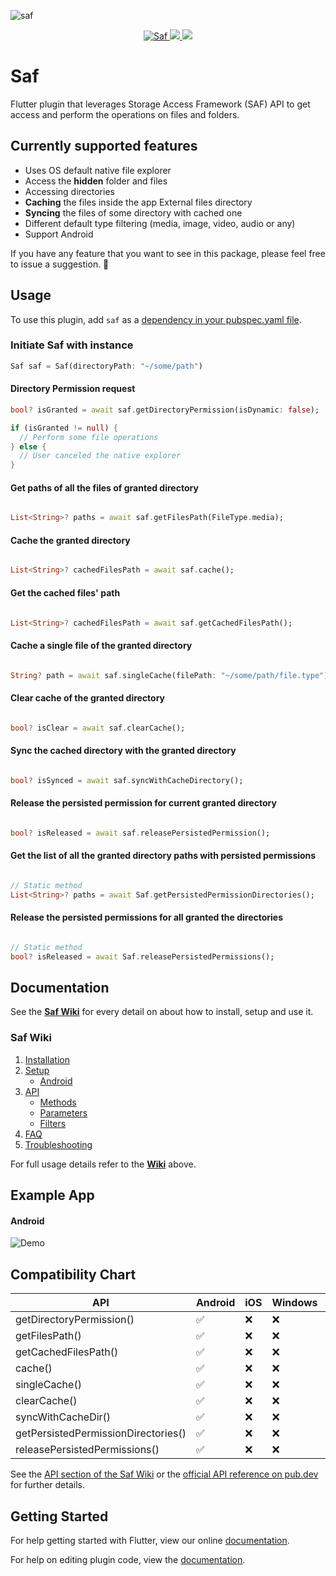 ![saf](https://github.com/ivehement/saf/blob/master/example/screenshots/saf_banner.png?raw=true)
<p align="center">
 <a href="https://pub.dartlang.org/packages/saf">
    <img alt="Saf" src="https://img.shields.io/pub/v/saf.svg">
  </a>
  <a href="https://github.com/ivehement/saf/issues"><img src="https://img.shields.io/github/issues/ivehement/saf">
  </a>
  <img src="https://img.shields.io/github/license/ivehement/saf">
  <!-- <a href="https://github.com/ivehement/saf/actions/workflows/main.yml">
    <img alt="CI pipeline status" src="https://github.com/ivehement/saf/actions/workflows/main.yml/badge.svg">
  </a> -->
</p>

# Saf
Flutter plugin that leverages Storage Access Framework (SAF) API to get access and perform the operations on files and folders.

## Currently supported features
* Uses OS default native file explorer
* Access the **hidden** folder and files
* Accessing directories
* **Caching** the files inside the app External files directory
* **Syncing** the files of some directory with cached one
* Different default type filtering (media, image, video, audio or any)
* Support Android

If you have any feature that you want to see in this package, please feel free to issue a suggestion. 🎉

## Usage

To use this plugin, add `saf` as a [dependency in your pubspec.yaml file](https://flutter.dev/docs/development/platform-integration/platform-channels).

### Initiate Saf with instance
```dart
Saf saf = Saf(directoryPath: "~/some/path")
```

#### Directory Permission request
```dart
bool? isGranted = await saf.getDirectoryPermission(isDynamic: false);

if (isGranted != null) {
  // Perform some file operations
} else {
  // User canceled the native explorer
}
```
#### Get paths of all the files of granted directory
```dart

List<String>? paths = await saf.getFilesPath(FileType.media);

```
#### Cache the granted directory
```dart

List<String>? cachedFilesPath = await saf.cache();

```
#### Get the cached files' path
```dart

List<String>? cachedFilesPath = await saf.getCachedFilesPath();

```
#### Cache a single file of the granted directory
```dart

String? path = await saf.singleCache(filePath: "~/some/path/file.type");

```
#### Clear cache of the granted directory
```dart

bool? isClear = await saf.clearCache();

```
#### Sync the cached directory with the granted directory
```dart

bool? isSynced = await saf.syncWithCacheDirectory();

```
#### Release the persisted permission for current granted directory
```dart

bool? isReleased = await saf.releasePersistedPermission();

```
#### Get the list of all the granted directory paths with persisted permissions
```dart

// Static method
List<String>? paths = await Saf.getPersistedPermissionDirectories();

```
#### Release the persisted permissions for all granted the directories
```dart

// Static method
bool? isReleased = await Saf.releasePersistedPermissions();

```

## Documentation
See the **[Saf Wiki](https://github.com/ivehement/saf/wiki)** for every detail on about how to install, setup and use it.

### Saf Wiki

1. [Installation](https://github.com/ivehement/saf/wiki/Installation)
2. [Setup](https://github.com/ivehement/saf/wiki/Setup)
   * [Android](https://github.com/ivehement/saf/wiki/Setup#android)
3. [API](https://github.com/ivehement/saf/wiki/api)
   * [Methods](https://github.com/ivehement/saf/wiki/API#methods)
   * [Parameters](https://github.com/ivehement/saf/wiki/API#parameters)
   * [Filters](https://github.com/ivehement/saf/wiki/API#filters)
4. [FAQ](https://github.com/ivehement/saf/wiki/FAQ)
5. [Troubleshooting](https://github.com/ivehement/saf/wiki/Troubleshooting)

For full usage details refer to the **[Wiki](https://github.com/ivehement/saf/wiki)** above.

## Example App
#### Android
![Demo](https://github.com/ivehement/saf/blob/master/example/screenshots/saf_example.gif)

## Compatibility Chart

| API                                   | Android            | iOS                | Windows            | linux              | macOS              |
| ------------------------------------- | ------------------ | ------------------ | ------------------ | ------------------ | ------------------ |
| getDirectoryPermission()              | :white_check_mark: | :x:                | :x:                | :x:                | :x:                |
| getFilesPath()                        | :white_check_mark: | :x:                | :x:                | :x:                | :x:                |
| getCachedFilesPath()                  | :white_check_mark: | :x:                | :x:                | :x:                | :x:                |
| cache()                               | :white_check_mark: | :x:                | :x:                | :x:                | :x:                |
| singleCache()                         | :white_check_mark: | :x:                | :x:                | :x:                | :x:                |
| clearCache()                          | :white_check_mark: | :x:                | :x:                | :x:                | :x:                |
| syncWithCacheDir()                    | :white_check_mark: | :x:                | :x:                | :x:                | :x:                |
| getPersistedPermissionDirectories()   | :white_check_mark: | :x:                | :x:                | :x:                | :x:                |
| releasePersistedPermissions()         | :white_check_mark: | :x:                | :x:                | :x:                | :x:                |

See the [API section of the Saf Wiki](https://github.com/ivehement/saf/wiki/api) or the [official API reference on pub.dev](https://pub.dev/documentation/saf/latest/saf/Saf-class.html) for further details.

## Getting Started

For help getting started with Flutter, view our online
[documentation](https://flutter.io/).

For help on editing plugin code, view the [documentation](https://flutter.io/platform-plugins/#edit-code).
